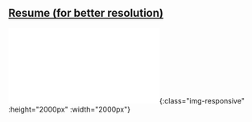 ## [Resume (for better resolution)][resume]

![resume picture][resume]{:class="img-responsive" :height="2000px" :width="2000px"}

[resume]: ./Andrew_Kan_Resume.pdf
